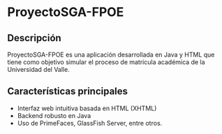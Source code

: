 ﻿# ProyectoSGA-FPOE

## Descripción

ProyectoSGA-FPOE es una aplicación desarrollada en Java y HTML que tiene como objetivo simular el proceso de matrícula académica de la Universidad del Valle.

## Características principales

- Interfaz web intuitiva basada en HTML (XHTML)
- Backend robusto en Java
- Uso de PrimeFaces, GlassFish Server, entre otros.

